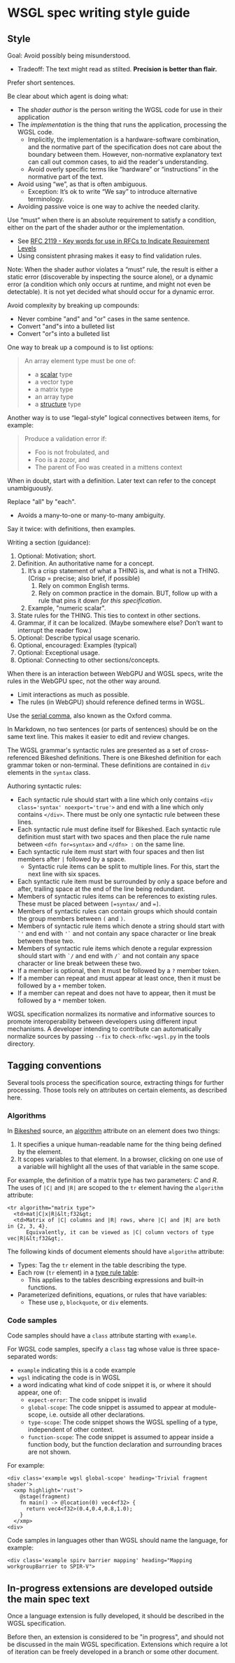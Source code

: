 # WSGL spec writing style guide

## Style

Goal:  Avoid possibly being misunderstood.
*   Tradeoff: The text might read as stilted.  **Precision is better than flair.**

Prefer short sentences.

Be clear about which agent is doing what:
*   The _shader author_ is the person writing the WGSL code for use in their application
*   The _implementation_ is the thing that runs the application, processing the WGSL code.
    *   Implicitly, the implementation is a hardware-software combination, and the
        normative part of the specification does not care about the boundary between them.
        However, non-normative explanatory text can call out common cases, to aid the
        reader's understanding.
    *   Avoid overly specific terms like “hardware” or “instructions” in the normative
        part of the text.
*   Avoid using “we”, as that is often ambiguous.
    *   Exception: It’s ok to write “We say” to introduce alternative terminology.
*   Avoiding passive voice is one way to achive the needed clarity.

Use “must” when there is an absolute requirement to satisfy a condition, either on the part of
the shader author or the implementation.
*   See  [RFC 2119 - Key words for use in RFCs to Indicate Requirement Levels](https://tools.ietf.org/html/rfc2119)
*   Using consistent phrasing makes it easy to find validation rules.

Note:  When the shader author violates a “must” rule,
the result is either a static error (discoverable by inspecting the source alone),
or a dynamic error (a condition which only occurs at runtime, and might not even be detectable).
It is not yet decided what should occur for a dynamic error.

Avoid complexity by breaking up compounds:
*   Never combine "and" and "or" cases in the same sentence.
*   Convert "and"s into a bulleted list
*   Convert "or"s into a bulleted list

One way to break up a compound is to list options:

> An array element type must be one of:
> *   a [scalar](https://gpuweb.github.io/gpuweb/wgsl.html#scalar) type
> *   a vector type
> *   a matrix type
> *   an array type
> *   a [structure](https://gpuweb.github.io/gpuweb/wgsl.html#structure) type

Another way is to use “legal-style” logical connectives between items, for example:

> Produce a validation error if:
> *   Foo is not frobulated, and
> *   Foo is a zozor, and
> *   The parent of Foo was created in a mittens context

When in doubt, start with a definition.
Later text can refer to the concept unambiguously.

Replace "all" by "each".
*   Avoids a many-to-one or many-to-many ambiguity.

Say it twice: with definitions, then examples.

Writing a section (guidance):
1. Optional: Motivation; short.
2. Definition.  An authoritative name for a concept.
    1. It’s a crisp statement of what a THING is, and what is not a THING. (Crisp = precise; also brief, if possible)
        1. Rely on common English terms.
        2. Rely on common practice in the domain. BUT, follow up with a rule that pins it down _for this specification_.
    2. Example, "numeric scalar".
3. State rules for the THING.  This ties to context in other sections.
4. Grammar, if it can be localized.  (Maybe somewhere else? Don’t want to interrupt the reader flow.)
5. Optional: Describe typical usage scenario.
6. Optional, encouraged: Examples (typical)
7. Optional: Exceptional usage.
8. Optional: Connecting to other sections/concepts.

When there is an interaction between WebGPU and WGSL specs,
write the rules in the WebGPU spec, not the other way around.
*   Limit interactions as much as possible.
*   The rules (in WebGPU) should reference defined terms in WGSL.

Use the [serial comma](https://en.wikipedia.org/wiki/Serial_comma), also known as the Oxford comma.

In Markdown, no two sentences (or parts of sentences) should be on the same text line.
This makes it easier to edit and review changes.

The WGSL grammar's syntactic rules are presented as a set of cross-referenced Bikeshed
definitions. There is one Bikeshed definition for each grammar token or non-terminal.
These definitions are contained in `` div `` elements in the `` syntax `` class.

Authoring syntactic rules:
* Each syntactic rule should start with a line which only contains `` <div class='syntax' noexport='true'> ``
and end with a line which only contains `` </div> ``. There must be only one
syntactic rule between these lines.
* Each syntactic rule must define itself for Bikeshed. Each syntactic rule definition must start with two spaces
and then place the rule name between `` <dfn for=syntax> `` and `` </dfn> : `` on the same line.
* Each syntactic rule item must start with four spaces and then list members after `` | `` followed by a space.
    * Syntactic rule items can be split to multiple lines. For this, start the next line with six spaces.
* Each syntactic rule item must be surrounded by only a space before and after,
trailing space at the end of the line being redundant.
* Members of syntactic rules items can be references to existing rules. These must be placed between
`` [=syntax/ `` and `` =] ``.
* Members of syntactic rules can contain groups which should contain the group members between `` ( `` and `` ) ``.
* Members of syntactic rule items which denote a string should start with `` `' ``
and end with `` '` `` and not contain any space character or line break between these two.
* Members of syntactic rule items which denote a regular expression should start with `` `/ ``
and end with `` /` `` and not contain any space character or line break between these two.
* If a member is optional, then it must be followed by a `` ? `` member token.
* If a member can repeat and must appear at least once, then it must be followed by a `` + `` member token.
* If a member can repeat and does not have to appear, then it must be followed by a `` * `` member token.

WGSL specification normalizes its normative and informative sources to
promote interoperability between developers using different input mechanisms.
A developer intending to contribute can automatically normalize sources by
passing `--fix` to `check-nfkc-wgsl.py` in the tools directory.

## Tagging conventions

Several tools process the specification source, extracting things for further processing.
Those tools rely on attributes on certain elements, as described here.

### Algorithms

In [Bikeshed][] source, an [algorithm](https://tabatkins.github.io/bikeshed/#algorithms)
attribute on an element does two things:

1. It specifies a unique human-readable name for the thing being defined by the element.
1. It scopes variables to that element. In a browser, clicking on one use of a variable
    will highlight all the uses of that variable in the same scope.

For example, the definition of a matrix type has two parameters: _C_ and _R_.
The uses of `|C|` and `|R|` are scoped to the `tr` element having the `algorithm` attribute:

    <tr algorithm="matrix type">
      <td>mat|C|x|R|&lt;f32&gt;
      <td>Matrix of |C| columns and |R| rows, where |C| and |R| are both in {2, 3, 4}.
          Equivalently, it can be viewed as |C| column vectors of type vec|R|&lt;f32&gt;.

The following kinds of document elements should have `algorithm` attribute:

* Types:  Tag the `tr` element in the table describing the type.
* Each row (`tr` element) in a [type rule table](https://w3.org/TR/WGSL#typing-tables-section):
    * This applies to the tables describing expressions and built-in functions.
* Parameterized definitions, equations, or rules that have variables:
    * These use `p`, `blockquote`, or `div` elements.

### Code samples

Code samples should have a `class` attribute starting with `example`.

For WGSL code samples, specify a `class` tag whose value is three space-separated words:
* `example` indicating this is a code example
* `wgsl` indicating the code is in WGSL
* a word indicating what kind of code snippet it is, or where it should appear, one of:
   * `expect-error`: The code snippet is invalid
   * `global-scope`: The code snippet is assumed to appear at module-scope, i.e. outside all other declarations.
   * `type-scope`: The code snippet shows the WGSL spelling of a type, independent of other context.
   * `function-scope`: The code snippet is assumed to appear inside a function body, but the function declaration
         and surrounding braces are not shown.

For example:

    <div class='example wgsl global-scope' heading='Trivial fragment shader'>
      <xmp highlight='rust'>
        @stage(fragment)
        fn main() -> @location(0) vec4<f32> {
          return vec4<f32>(0.4,0.4,0.8,1.0);
        }
      </xmp>
    <div>


Code samples in languages other than WGSL should name the language, for example:

    <div class='example spirv barrier mapping' heading="Mapping workgroupBarrier to SPIR-V">


## In-progress extensions are developed outside the main spec text

Once a language extension is fully developed, it should be described in the WGSL specification.

Before then, an extension is considered to be "in progress", and should not be discussed in the main WGSL specification.
Extensions which require a lot of iteration can be freely developed in a branch or some other document.

[Bikeshed]: https://tabatkins.github.io/bikeshed "Bikeshed"
